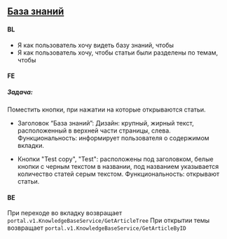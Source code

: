 ## [База знаний](https://tages-admin-portal-dev.tages.dev/articles)
#### BL
* Я как пользователь хочу видеть базу знаний, чтобы
* Я как пользователь хочу, чтобы статьи были разделены по темам, чтобы
  
#### FE
##### Задача:
Поместить кнопки, при нажатии на которые открываются статьи.

* Заголовок “База знаний”:
Дизайн: крупный, жирный текст, расположенный в верхней части страницы, слева.
Функциональность: информирует пользователя о содержимом вкладки.

* Кнопки "Test copy", "Test": расположены под заголовком, белые кнопки с черным текстом в названии, под названием указывается количество статей серым текстом. Функциональность: открывают статьи.

#### BE
При переходе во вкладку возвращает `portal.v1.KnowledgeBaseService/GetArticleTree`
При открытии темы возвращает `portal.v1.KnowledgeBaseService/GetArticleByID`
